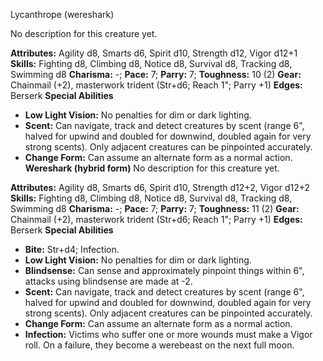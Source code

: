 Lycanthrope (wereshark)

No description for this creature yet.

**Attributes:** Agility d8, Smarts d6, Spirit d10, Strength d12, Vigor
d12+1
**Skills:** Fighting d8, Climbing d8, Notice d8, Survival d8, Tracking
d8, Swimming d8
**Charisma:** -; **Pace:** 7; **Parry:** 7; **Toughness:** 10 (2)
**Gear:** Chainmail (+2), masterwork trident (Str+d6; Reach 1"; Parry
+1)
**Edges:** Berserk
**Special Abilities**
- **Low Light Vision:** No penalties for dim or dark lighting.
- **Scent:** Can navigate, track and detect creatures by scent (range
6", halved for upwind and doubled for downwind, doubled again for very
strong scents). Only adjacent creatures can be pinpointed accurately.
- **Change Form:** Can assume an alternate form as a normal action.
**Wereshark (hybrid form)**
No description for this creature yet.

**Attributes:** Agility d8, Smarts d6, Spirit d10, Strength d12+2, Vigor
d12+2
**Skills:** Fighting d8, Climbing d8, Notice d8, Survival d8, Tracking
d8, Swimming d8
**Charisma:** -; **Pace:** 7; **Parry:** 7; **Toughness:** 11 (2)
**Gear:** Chainmail (+2), masterwork trident (Str+d6; Reach 1"; Parry
+1)
**Edges:** Berserk
**Special Abilities**
- **Bite:** Str+d4; Infection.
- **Low Light Vision:** No penalties for dim or dark lighting.
- **Blindsense:** Can sense and approximately pinpoint things within
6", attacks using blindsense are made at -2.
- **Scent:** Can navigate, track and detect creatures by scent (range
6", halved for upwind and doubled for downwind, doubled again for very
strong scents). Only adjacent creatures can be pinpointed accurately.
- **Change Form:** Can assume an alternate form as a normal action.
- **Infection:** Victims who suffer one or more wounds must make a Vigor
roll. On a failure, they become a werebeast on the next full moon.

